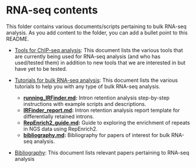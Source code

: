 # RNA-seq contents

This folder contains various documents/scripts pertaining to bulk RNA-seq analysis. As you add content to the folder, you can add a bullet point to this README.

* [Tools for ChIP-seq analysis](tools.md): This document lists the various tools that are currently being used for RNA-seq analysis (and who has used/tested them) in addition to new tools that we are interested in but have yet to be tested.

* [Tutorials for bulk RNA-seq analysis](tutorials.md): This document lists the various tutorials to help you with any type of bulk RNA-seq analysis.

  - **[running_IRFinder.md](https://github.com/hbc/knowledgebase/blob/master/research/rnaseq/running_IRFinder.md):** Intron retention analysis step-by-step instructions with example scripts and descriptions.
  - **[IRFinder_report.md](https://github.com/hbc/knowledgebase/blob/master/research/rnaseq/IRFinder_report.md):** Intron retention analysis report template for differentially retained introns.
  - **[RepEnrich2_guide.md](https://github.com/hbc/knowledgebase/blob/master/research/rnaseq/RepEnrich2_guide.md):** Guide to exploring the enrichment of repeats in NGS data using RepEnrich2.
  - **[bibliography.md](https://github.com/hbc/knowledgebase/blob/master/research/rnaseq/bibliography.md):** Bibliography for papers of interest for bulk RNA-seq analysis.

* [Bibliography](bibliography.md): This document lists relevant papers pertaining to RNA-seq analysis


